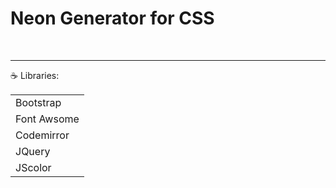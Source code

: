 <h1>Neon Generator for CSS </h1>
<br>
<hr></hr>
   &#9749; Libraries:<br>
<table>
   <tr><td>Bootstrap</td></tr>
   <tr><td>Font Awsome</td></tr>
   <tr><td>Codemirror</td></tr>
   <tr><td>JQuery</td></tr>
   <tr><td>JScolor</td></tr>
</table>

